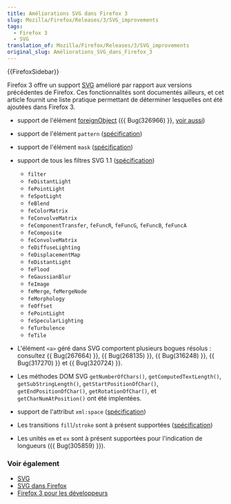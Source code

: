 ```yaml
---
title: Améliorations SVG dans Firefox 3
slug: Mozilla/Firefox/Releases/3/SVG_improvements
tags:
  - Firefox 3
  - SVG
translation_of: Mozilla/Firefox/Releases/3/SVG_improvements
original_slug: Améliorations_SVG_dans_Firefox_3
---
```

{{FirefoxSidebar}}

Firefox 3 offre un support [SVG](fr/SVG) amélioré par rapport aux versions précédentes de Firefox. Ces fonctionnalités sont documentés ailleurs, et cet article fournit une liste pratique permettant de déterminer lesquelles ont été ajoutées dans Firefox 3.

- support de l'élément [foreignObject](http://www.w3.org/TR/SVG11/extend.html#ForeignObjectElement) ({{ Bug(326966) }}, [voir aussi](http://weblogs.mozillazine.org/roc/archives/2006/06/the_future_is_now.html))
- support de l'élément `pattern` ([spécification](http://www.w3.org/TR/SVG11/pservers.html#PatternElement))
- support de l'élément `mask` ([spécification](http://www.w3.org/TR/SVG11/masking.html#MaskElement))
- support de tous les filtres SVG 1.1 ([spécification](http://www.w3.org/TR/SVG11/filters.html))

  - `filter`
  - `feDistantLight`
  - `fePointLight`
  - `feSpotLight`
  - `feBlend`
  - `feColorMatrix`
  - `feConvolveMatrix`
  - `feComponentTransfer`, `feFuncR`, `feFuncG`, `feFuncB`, `feFuncA`
  - `feComposite`
  - `feConvolveMatrix`
  - `feDiffuseLighting`
  - `feDisplacementMap`
  - `feDistantLight`
  - `feFlood`
  - `feGaussianBlur`
  - `feImage`
  - `feMerge`, `feMergeNode`
  - `feMorphology`
  - `feOffset`
  - `fePointLight`
  - `feSpecularLighting`
  - `feTurbulence`
  - `feTile`

- L'élément `<a>` géré dans SVG comportent plusieurs bogues résolus&nbsp;: consultez {{ Bug(267664) }}, {{ Bug(268135) }}, {{ Bug(316248) }}, {{ Bug(317270) }} et {{ Bug(320724) }}.
- Les méthodes DOM SVG `getNumberOfChars()`, `getComputedTextLength()`, `getSubStringLength()`, `getStartPositionOfChar()`, `getEndPositionOfChar()`, `getRotationOfChar()`, et `getCharNumAtPosition()` ont été implentées.
- support de l'attribut `xml:space` ([spécification](http://www.w3.org/TR/SVG/text.html#WhiteSpace))
- Les transitions `fill`/`stroke` sont à présent supportées ([spécification](http://www.w3.org/TR/SVG/painting.html#SpecifyingPaint))
- Les unités `em` et `ex` sont à présent supportées pour l'indication de longueurs ({{ Bug(305859) }}).

### Voir également

- [SVG](fr/SVG)
- [SVG dans Firefox](fr/SVG_dans_Firefox)
- [Firefox 3 pour les développeurs](fr/Firefox_3_pour_les_d%c3%a9veloppeurs)
